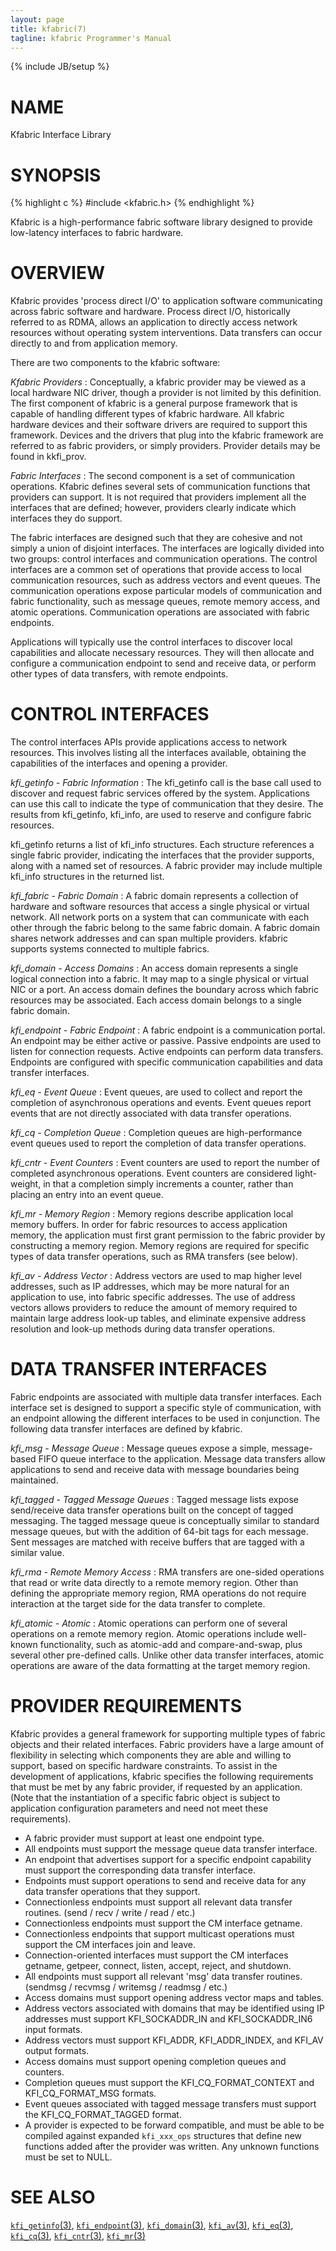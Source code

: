 ```yaml
---
layout: page
title: kfabric(7)
tagline: kfabric Programmer's Manual
---
```

{% include JB/setup %}

# NAME

Kfabric Interface Library

# SYNOPSIS

{% highlight c %}
#include <kfabric.h>
{% endhighlight %}

Kfabric is a high-performance fabric software library designed to
provide low-latency interfaces to fabric hardware.

# OVERVIEW

Kfabric provides 'process direct I/O' to application software communicating
across fabric software and hardware.  Process direct I/O, historically
referred to as RDMA, allows an application to directly access network
resources without operating system interventions.  Data transfers can
occur directly to and from application memory.

There are two components to the kfabric software:

*Kfabric Providers*
: Conceptually, a kfabric provider may be viewed as a local hardware
  NIC driver, though a provider is not limited by this definition.
  The first component of kfabric is a general purpose framework that
  is capable of handling different types of kfabric hardware.  All
  kfabric hardware devices and their software drivers are required to
  support this framework.  Devices and the drivers that plug into the
  kfabric framework are referred to as fabric providers, or simply
  providers.  Provider details may be found in kkfi_prov.

*Fabric Interfaces*
: The second component is a set of communication operations.
  Kfabric defines several sets of communication functions that
  providers can support.  It is not required that providers implement
  all the interfaces that are defined; however, providers clearly
  indicate which interfaces they do support.

  The fabric interfaces are designed such that they are cohesive and
  not simply a union of disjoint interfaces.  The interfaces are
  logically divided into two groups: control interfaces and
  communication operations. The control interfaces are a common set of
  operations that provide access to local communication resources,
  such as address vectors and event queues.  The communication
  operations expose particular models of communication and fabric
  functionality, such as message queues, remote memory access, and
  atomic operations.  Communication operations are associated with
  fabric endpoints.

  Applications will typically use the control interfaces to discover
  local capabilities and allocate necessary resources.  They will then
  allocate and configure a communication endpoint to send and receive
  data, or perform other types of data transfers, with remote
  endpoints.

# CONTROL INTERFACES

The control interfaces APIs provide applications access to network
resources.  This involves listing all the interfaces available,
obtaining the capabilities of the interfaces and opening a provider.

*kfi_getinfo - Fabric Information*
: The kfi_getinfo call is the base call used to discover and request
  fabric services offered by the system.  Applications can use this
  call to indicate the type of communication that they desire.  The
  results from kfi_getinfo, kfi_info, are used to reserve and configure
  fabric resources.

  kfi_getinfo returns a list of kfi_info structures.  Each structure
  references a single fabric provider, indicating the interfaces that
  the provider supports, along with a named set of resources.  A
  fabric provider may include multiple kfi_info structures in the
  returned list.

*kfi_fabric - Fabric Domain*
: A fabric domain represents a collection of hardware and software
  resources that access a single physical or virtual network.  All
  network ports on a system that can communicate with each other
  through the fabric belong to the same fabric domain.  A fabric
  domain shares network addresses and can span multiple providers.
  kfabric supports systems connected to multiple fabrics.

*kfi_domain - Access Domains*
: An access domain represents a single logical connection into a
  fabric.  It may map to a single physical or virtual NIC or a port.
  An access domain defines the boundary across which fabric resources
  may be associated.  Each access domain belongs to a single fabric
  domain.

*kfi_endpoint - Fabric Endpoint*
: A fabric endpoint is a communication portal.  An endpoint may be
  either active or passive.  Passive endpoints are used to listen for
  connection requests.  Active endpoints can perform data transfers.
  Endpoints are configured with specific communication capabilities
  and data transfer interfaces.

*kfi_eq - Event Queue*
: Event queues, are used to collect and report the completion of
  asynchronous operations and events.  Event queues report events
  that are not directly associated with data transfer operations.

*kfi_cq - Completion Queue*
: Completion queues are high-performance event queues used to report
  the completion of data transfer operations.

*kfi_cntr - Event Counters*
: Event counters are used to report the number of completed
  asynchronous operations.  Event counters are considered
  light-weight, in that a completion simply increments a counter,
  rather than placing an entry into an event queue.

*kfi_mr - Memory Region*
: Memory regions describe application local memory buffers.  In order
  for fabric resources to access application memory, the application
  must first grant permission to the fabric provider by constructing a
  memory region.  Memory regions are required for specific types of
  data transfer operations, such as RMA transfers (see below).

*kfi_av - Address Vector*
: Address vectors are used to map higher level addresses, such as IP
  addresses, which may be more natural for an application to use, into
  fabric specific addresses.  The use of address vectors allows
  providers to reduce the amount of memory required to maintain large
  address look-up tables, and eliminate expensive address resolution
  and look-up methods during data transfer operations.

# DATA TRANSFER INTERFACES

Fabric endpoints are associated with multiple data transfer
interfaces.  Each interface set is designed to support a specific
style of communication, with an endpoint allowing the different
interfaces to be used in conjunction.  The following data transfer
interfaces are defined by kfabric.

*kfi_msg - Message Queue*
: Message queues expose a simple, message-based FIFO queue interface
  to the application.  Message data transfers allow applications to
  send and receive data with message boundaries being maintained.

*kfi_tagged - Tagged Message Queues*
: Tagged message lists expose send/receive data transfer operations
  built on the concept of tagged messaging.  The tagged message queue
  is conceptually similar to standard message queues, but with the
  addition of 64-bit tags for each message.  Sent messages are matched
  with receive buffers that are tagged with a similar value.

*kfi_rma - Remote Memory Access*
: RMA transfers are one-sided operations that read or write data
  directly to a remote memory region.  Other than defining the
  appropriate memory region, RMA operations do not require interaction
  at the target side for the data transfer to complete.

*kfi_atomic - Atomic*
: Atomic operations can perform one of several operations on a remote
  memory region.  Atomic operations include well-known functionality,
  such as atomic-add and compare-and-swap, plus several other
  pre-defined calls.  Unlike other data transfer interfaces, atomic
  operations are aware of the data formatting at the target memory
  region.

# PROVIDER REQUIREMENTS

Kfabric provides a general framework for supporting multiple types
of fabric objects and their related interfaces.  Fabric providers have
a large amount of flexibility in selecting which components they are
able and willing to support, based on specific hardware constraints.
To assist in the development of applications, kfabric specifies the
following requirements that must be met by any fabric provider, if
requested by an application.  (Note that the instantiation of a
specific fabric object is subject to application configuration
parameters and need not meet these requirements).

* A fabric provider must support at least one endpoint type.
* All endpoints must support the message queue data transfer
  interface.
* An endpoint that advertises support for a specific endpoint
  capability must support the corresponding data transfer interface.
* Endpoints must support operations to send and receive data for any
  data transfer operations that they support.
* Connectionless endpoints must support all relevant data
  transfer routines. (send / recv / write / read / etc.)
* Connectionless endpoints must support the CM interface getname.
* Connectionless endpoints that support multicast operations must
  support the CM interfaces join and leave.
* Connection-oriented interfaces must support the CM interfaces
  getname, getpeer, connect, listen, accept, reject, and shutdown.
* All endpoints must support all relevant 'msg' data transfer
  routines.  (sendmsg / recvmsg / writemsg / readmsg / etc.)
* Access domains must support opening address vector maps and tables.
* Address vectors associated with domains that may be identified using
  IP addresses must support KFI_SOCKADDR_IN and KFI_SOCKADDR_IN6 input
  formats.
* Address vectors must support KFI_ADDR, KFI_ADDR_INDEX, and KFI_AV
  output formats.
* Access domains must support opening completion queues and counters.
* Completion queues must support the KFI_CQ_FORMAT_CONTEXT and
  KFI_CQ_FORMAT_MSG formats.
* Event queues associated with tagged message transfers must support
  the KFI_CQ_FORMAT_TAGGED format.
* A provider is expected to be forward compatible, and must be able to
  be compiled against expanded `kfi_xxx_ops` structures that define new
  functions added after the provider was written.  Any unknown
  functions must be set to NULL.

# SEE ALSO

[`kfi_getinfo`(3)](kfi_getinfo.3.html),
[`kfi_endpoint`(3)](kfi_endpoint.3.html),
[`kfi_domain`(3)](kfi_domain.3.html),
[`kfi_av`(3)](kfi_av.3.html),
[`kfi_eq`(3)](kfi_eq.3.html),
[`kfi_cq`(3)](kfi_cq.3.html),
[`kfi_cntr`(3)](kfi_cntr.3.html),
[`kfi_mr`(3)](kfi_mr.3.html)
